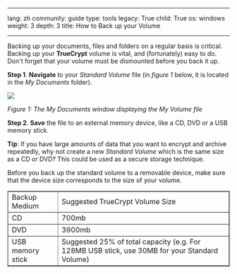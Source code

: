 

---

lang: zh
community: guide
type: tools
legacy: True
child: True
os: windows
weight: 3
depth: 3
title: How to Back up your Volume

---

Backing up your documents, files and folders on a regular basis is
critical. Backing up your **TrueCrypt** volume is vital, and (fortunately)
easy to do. Don't forget that your volume must be dismounted before you back it up.

**Step 1**. **Navigate** to your *Standard Volume* file (in *figure 1* below, it is located in the *My Documents* folder). 

![](/sbox/screen/truecrypt-en/36.png)

*Figure 1: The My Documents window displaying the My Volume file*

**Step 2**. **Save** the file to an external memory device, like a CD, DVD or a USB memory stick. 

**Tip**: If you have large amounts of data that you want to encrypt and archive repeatedly, why not create a new *Standard Volume* which is the same size as a CD or DVD? This could be used as a secure storage technique. 

Before you back up the standard volume to a removable device, make sure that the device size corresponds to the size of your volume. 

<table border=1>
<tbody>
<tr>
<td>Backup Medium</td>
<td>Suggested TrueCrypt Volume Size</td>
</tr>
<tr>
<td>CD</td>
<td>700mb </td>
</tr>
<tr>
<td>DVD</td>
<td>3900mb </td>
</tr>
<tr>
<td>USB memory stick</td>
<td>Suggested 25% of total capacity (e.g. For 128MB USB stick, use 30MB for your Standard Volume) </td>
</tr>
</tbody>
</table>


